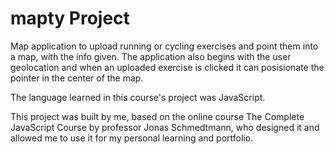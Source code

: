 # mapty Project

Map application to upload running or cycling exercises and point them into a map, with the info given. The application also begins with the user geolocation and when an uploaded exercise is clicked it can posisionate the pointer in the center of the map.

The language learned in this course's project was JavaScript.

This project was built by me, based on the online course The Complete JavaScript Course by professor Jonas Schmedtmann, who designed it and allowed me to use it for my personal learning and portfolio.